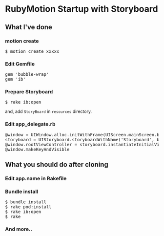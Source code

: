 # RubyMotion Startup with Storyboard

## What I've done

### motion create
<pre>
$ motion create xxxxx
</pre>

### Edit Gemfile
<pre>
gem 'bubble-wrap'
gem 'ib'
</pre>

### Prepare Storyboard
<pre>
$ rake ib:open
</pre>

and, add `StoryBoard` in `resources` directory.

### Edit app_delegate.rb
<pre>
@window = UIWindow.alloc.initWithFrame(UIScreen.mainScreen.bounds)
storyboard = UIStoryboard.storyboardWithName('Storyboard', bundle: nil)
@window.rootViewController = storyboard.instantiateInitialViewController
@window.makeKeyAndVisible
</pre>

## What you should do after cloning

### Edit app.name in Rakefile

### Bundle install
<pre>
$ bundle install
$ rake pod:install
$ rake ib:open
$ rake
</pre>

### And more..
